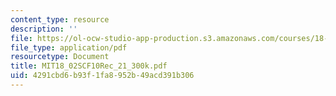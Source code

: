 ```yaml
---
content_type: resource
description: ''
file: https://ol-ocw-studio-app-production.s3.amazonaws.com/courses/18-02sc-multivariable-calculus-fall-2010/4291cbd6b93f1fa8952b49acd391b306_MIT18_02SCF10Rec_21_300k.pdf
file_type: application/pdf
resourcetype: Document
title: MIT18_02SCF10Rec_21_300k.pdf
uid: 4291cbd6-b93f-1fa8-952b-49acd391b306
---
```

